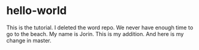 # hello-world
This is the tutorial. I deleted the word repo.
We never have enough time to go to the beach. My name is Jorin.
This is my addition. 
And here is my change in master. 
